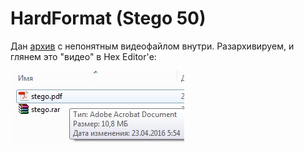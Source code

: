# HardFormat (Stego 50)

Дан [архив](https://github.com/vnide/AeroSpace-CTF/blob/master/HardFormat/HardFormat.zip) с непонятным видеофайлом внутри. Разархивируем, и глянем это "видео" в Hex Editor'е:

![alt tag](https://github.com/vnide/AeroSpace-CTF/blob/master/Posobie/files/1.jpg)




